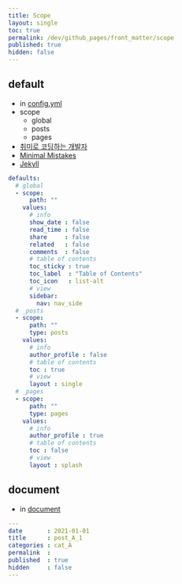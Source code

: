 ```yaml
---
title: Scope
layout: single
toc: true
permalink: /dev/github_pages/front_matter/scope
published: true
hidden: false
---
```


<head>
  <base target="_blank">
</head>



## default

- in [config.yml](/dev/github_pages/start/setting/config_yml)
- scope
  - global
  - posts
  - pages
- [취미로 코딩하는 개발자](https://devinlife.com/howto%20github%20pages/blog-config/#9-_posts-_pages-%EA%B8%B0%EB%B3%B8-%EC%84%A4%EC%A0%95)
- [Minimal Mistakes](https://mmistakes.github.io/minimal-mistakes/docs/configuration/#front-matter-defaults)
- [Jekyll](https://jekyllrb.com/docs/configuration/front-matter-defaults/)

```yml
defaults:
  # global
  - scope:
      path: ""
    values:
      # info
      show_date : false
      read_time : false
      share     : false
      related   : false
      comments  : false
      # table of contents
      toc_sticky : true
      toc_label  : "Table of Contents"
      toc_icon   : list-alt
      # view
      sidebar:
        nav: nav_side
  # _posts
  - scope:
      path: ""
      type: posts
    values:
      # info
      author_profile : false
      # table of contents
      toc : true
      # view
      layout : single
  # _pages
  - scope:
      path: ""
      type: pages
    values:
      # info
      author_profile : true
      # table of contents
      toc : false
      # view
      layout : splash
```



## document

- in [document](/dev/github_pages#document-1)

```yml
---
date       : 2021-01-01
title      : post_A_1
categories : cat_A
permalink  : 
published  : true
hidden     : false
---
```
